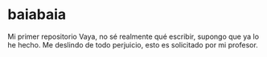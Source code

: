 # baiabaia
Mi primer repositorio 
Vaya, no sé realmente qué escribir, supongo que ya lo he hecho. Me deslindo de todo perjuicio, esto es solicitado por mi profesor. 
